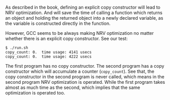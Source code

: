 As described in the book, defining an explicit copy constructor will lead to NRV optimization. And will save the time of calling a function which returns an object and holding the returned object into a newly declared variable, as the variable is constructed directly in the function.

However, GCC seems to be always making NRV optimization no matter whether there is an explicit copy constructor. See our test:

```shell
$ ./run.sh
copy_count: 0.  time usage: 4141 usecs
copy_count: 0.  time usage: 4222 usecs
```

The first program has no copy constructor. The second program has a copy constructor which will accumulate a counter (`copy_count`). See that, the copy constructor in the second program is never called, which means in the second program NRV optimization is operated. While the first program takes almost as much time as the second, which implies that the same optimization is operated too.
